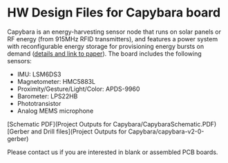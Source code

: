# HW Design Files for Capybara board

Capybara is an energy-harvesting sensor node that runs on solar panels or RF
energy (from 915MHz RFID transmitters), and features a power system with
reconfigurable energy storage for provisioning energy bursts on demand
([details and link to
paper](https://github.com/CMUAbstract/releases/blob/master/Capybara.md)). The board
includes the following sensors:

* IMU: LSM6DS3
* Magnetometer: HMC5883L
* Proximity/Gesture/Light/Color: APDS-9960
* Barometer: LPS22HB
* Phototransistor
* Analog MEMS microphone

[Schematic PDF](Project Outputs for Capybara/CapybaraSchematic.PDF)
[Gerber and Drill files](Project Outputs for Capybara/capybara-v2-0-gerber)

Please contact us if you are interested in blank or assembled PCB boards.
